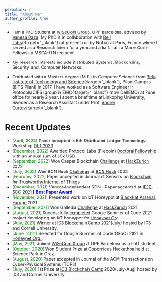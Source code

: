 ```yaml
---
permalink: /
title: "About Me"
author_profile: true
---
```


<!--
<p align="center">
  <img src="http://localhost:4000/images/abhi1.png?raw=true" alt="Photo" style="width: 250px;"/> 
</p>
-->
* I am a PhD Student at [WiSeCom Group](https://www.upf.edu/web/wisecom), UPF Barcelona, advised by [Vanesa Daza](https://www.upf.edu/web/vanesa-daza). My PhD is in collaboration with [Bell Labs](https://www.bell-labs.com/){:target="_blank"} (at present run by Nokia) at Paris, France where I served as a Research Intern for a year and a half. I am a Marie Curie Fellowship MSCA-ITN recipeint.
<!-- and a PhD student at [UPF](https://www.upf.edu/en/){:target="_blank"}, Barcelona, Spain.
-->
* My research interests include Distributed Systems, Blockchains, Security, and, Computer Networks.

* Graduated with a Masters degree (M.E.) in Computer Science from [Birla Institute of Technology and Science](https://www.bits-pilani.ac.in/Pilani/){:target="_blank"}, Pilani Campus (BITS Pilani) in 2017. I have worked as a Software Engineer in Protocols(CIFS) group in [EMC](https://www.dellemc.com/en-us/data-protection/data-domain-backup-storage.htm){:target="_blank"} (now DellEMC) at Pune office for nearly 2 year. I spent a brief time at Linkoping University, Sweden as a Research Assistant under Prof. [Andrei Gurtov](https://www.ida.liu.se/~andgu38/){:target="_blank"}.


# Recent Updates
* <span style="color:green">[April, 2023]</span> Paper accepted in 5th Distributed Ledger Technology Workshop [DLT 2023](https://dltgroup.dmi.unipg.it/DLTWorkshop/dlt2023.html)
* <span style="color:green">[December, 2022]</span> Awarded Protocol Labs (Filecoin) [Doctoral Fellowship](https://github.com/protocol/research-grants) with an annual sum of 60k USD.
* <span style="color:green">[September, 2022]</span> Won Casper Blockchain  [Challenge](https://app.creatorspace.dev/reachtarunhere/projects/9w5kzxn44IxJgpmr) at [HackZurich](https://hackzurich.com/) 2022
* <span style="color:green">[July, 2022]</span> Won BCN Hack [Challenge](https://taikai.network/en/datanatives/hackathons/bcn-hack/projects/cl5f6i2qh9980901z8uqvh0lzm/idea) at [BCN Hack](https://taikai.network/en/datanatives/hackathons/bcn-hack) 2022
* <span style="color:green">[February, 2022]</span> Paper accepted in Journal of Sensors on [Blockchain for Trustworthy Internet of Things](https://www.mdpi.com/journal/sensors/special_issues/Blockchain_Trustworthy_IoT)
* <span style="color:green">[December, 2021]</span> Vendor-Independent SDN - Paper accepted at [IEEE, SCC 2021](https://scc.ieee.tn/) <span style="color:blue"> **[ Best Paper Award ]**</span>
* <span style="color:green">[November, 2021]</span> Presented work on IoT Honeypot at [BlackHat Arsenal, Europe](https://www.blackhat.com/eu-21/arsenal/schedule/index.html#riotpot-a-modular-hybrid-interaction-iotot-honeypot-24800) 2021
* <span style="color:green">[September, 2021]</span> Won Galledia [Challenge](https://devpost.com/software/charpie) at [HackZurich](https://hackzurich.com/) 2021
* <span style="color:green">[August, 2021]</span> Successfully [completed](https://summerofcode.withgoogle.com/projects/#6496703256985600) Google Summer of Code 2021 project developing an IoT honeypot for [Honeynet Org](https://www.honeynet.org/).
* <span style="color:green">[July, 2021]</span> Winner at [IC3 Blockchain Camp](https://www.initc3.org/events/2021-07-25-ic3-blockchain-summer-camp ) 2021(July) hosted by IC3 and Cornell University.
* <span style="color:green">[June, 2021]</span> Selected for Google Summer of Code(GSoC) 2021 in [Honeynet Org.](https://summerofcode.withgoogle.com/organizations/4800294338166784/?sp-page=2#6496703256985600).
* <span style="color:green">[May, 2021]</span> Joined [WiSeCom Group](https://www.upf.edu/web/wisecom) at UPF Barcelona as a PhD student.
* <span style="color:green">[October, 2020]</span> Won Student Prize at [Copernicus Hackathon](https://cophack.sciencepark.at/prizes/) held at Science Park in Graz.
* <span style="color:green">[August, 2020]</span> Paper accepted in Journal of the ACM Transactions on Cyber-Physical Systems (TCPS)
* <span style="color:green">[July, 2020]</span> 1st Prize at [IC3 Blockchain Camp](https://www.initc3.org/events/2020-07-26-IC3-Blockchain-Camp.html) 2020(July-Aug) hosted by IC3 and Cornell University.